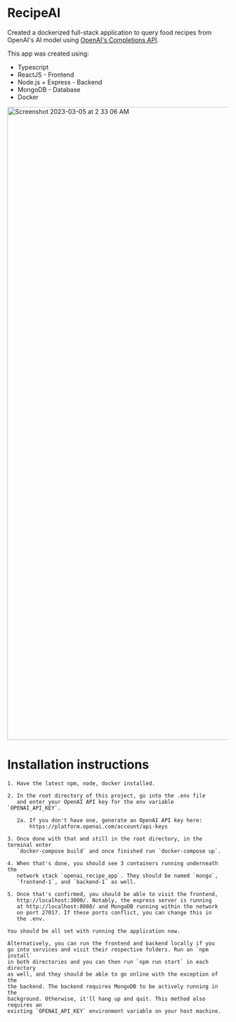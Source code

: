 # RecipeAI

Created a dockerized full-stack application to query food recipes from OpenAI's AI model using [OpenAI's Completions API](https://platform.openai.com/docs/api-reference/completions).

This app was created using:

* Typescript
* ReactJS - Frontend
* Node.js + Express - Backend
* MongoDB - Database
* Docker

<img width="1440" alt="Screenshot 2023-03-05 at 2 33 06 AM" src="https://user-images.githubusercontent.com/13345899/222948298-9183cca4-93be-453d-b948-09858c7e9912.png">


# Installation instructions

    1. Have the latest npm, node, docker installed.

    2. In the root directory of this project, go into the .env file
       and enter your OpenAI API key for the env variable `OPENAI_API_KEY`.

       2a. If you don't have one, generate an OpenAI API key here:
           https://platform.openai.com/account/api-keys

    3. Once done with that and still in the root directory, in the terminal enter
       `docker-compose build` and once finished run `docker-compose up`.

    4. When that's done, you should see 3 containers running underneath the
       network stack `openai_recipe_app`. They should be named `mongo`,
       `frontend-1`, and `backend-1` as well.

    5. Once that's confirmed, you should be able to visit the frontend,
       http://localhost:3000/. Notably, the express server is running
       at http://localhost:8080/ and MongoDB running within the network
       on port 27017. If these ports conflict, you can change this in
       the .env.

    You should be all set with running the application now.

    Alternatively, you can run the frontend and backend locally if you
    go into services and visit their respective folders. Run an `npm install`
    in both directories and you can then run `npm run start` in each directory
    as well, and they should be able to go online with the exception of the
    the backend. The backend requires MongoDB to be actively running in the
    background. Otherwise, it'll hang up and quit. This method also requires an
    existing `OPENAI_API_KEY` environment variable on your host machine.
